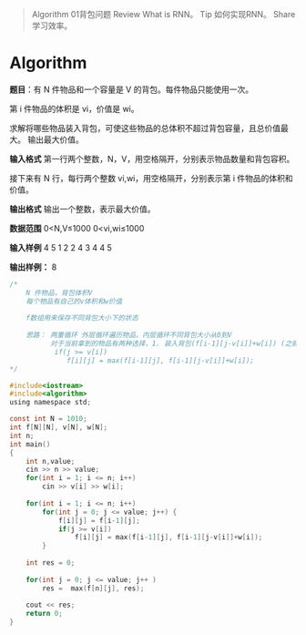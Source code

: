 >Algorithm 01背包问题
>Review What is RNN。
>Tip 如何实现RNN。
>Share 学习效率。


# Algorithm

**题目**：有 N 件物品和一个容量是 V 的背包。每件物品只能使用一次。

第 i 件物品的体积是 vi，价值是 wi。

求解将哪些物品装入背包，可使这些物品的总体积不超过背包容量，且总价值最大。
输出最大价值。

**输入格式**
第一行两个整数，N，V，用空格隔开，分别表示物品数量和背包容积。

接下来有 N 行，每行两个整数 vi,wi，用空格隔开，分别表示第 i 件物品的体积和价值。

**输出格式**
输出一个整数，表示最大价值。

**数据范围**
0<N,V≤1000
0<vi,wi≤1000

**输入样例**
4 5
1 2
2 4
3 4
4 5

**输出样例：**
8

```c
/*
    N 件物品，背包体积V
    每个物品有自己的v体积和w价值
    
    f数组用来保存不同背包大小下的状态
    
    思路： 两重循环 外层循环遍历物品，内层循环不同背包大小从0到V
          对于当前拿到的物品有两种选择，1. 装入背包(f[i-1][j-v[i]]+w[i]) (之前的价值+当前物品的价值 需要满足放该物品时，体积够) 2 不装入背包 f[i-1][j](只看之前的状态)
           if(j >= v[i])
              f[i][j] = max(f[i-1][j], f[i-1][j-v[i]]+w[i]);
*/

#include<iostream>
#include<algorithm>
using namespace std;

const int N = 1010;
int f[N][N], v[N], w[N];
int n;
int main()
{
    int n,value;
    cin >> n >> value;
    for(int i = 1; i <= n; i++)
        cin >> v[i] >> w[i];
    
    for(int i = 1; i <= n; i++)
        for(int j = 0; j <= value; j++) {
            f[i][j] = f[i-1][j];
            if(j >= v[i])
                f[i][j] = max(f[i-1][j], f[i-1][j-v[i]]+w[i]);
        }
        
    int res = 0;
    
    for(int j = 0; j <= value; j++ )
        res =  max(f[n][j], res);
        
    cout << res;
    return 0;
}
```
